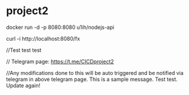 # project2

docker run -d -p 8080:8080 u1ih/nodejs-api

curl -i http://localhost:8080/fx

//Test test test

// Telegram page: https://t.me/CICDproject2

//Any modifications done to this will be auto triggered and be notified via telegram in above telegram page. This is a sample message. Test test. Update again!
